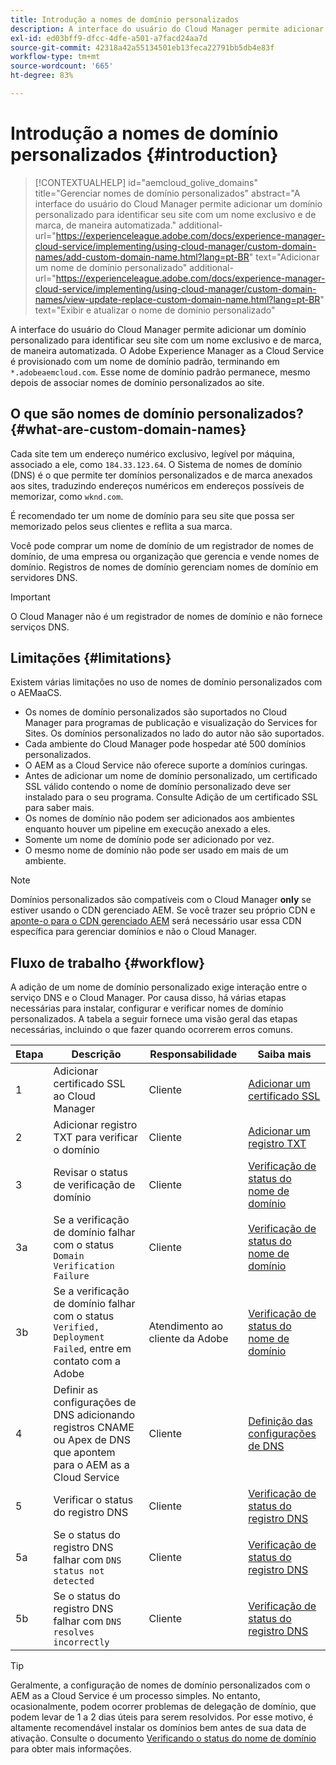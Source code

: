 ```yaml
---
title: Introdução a nomes de domínio personalizados
description: A interface do usuário do Cloud Manager permite adicionar um domínio personalizado para identificar seu site com um nome exclusivo e de marca, de maneira automatizada.
exl-id: ed03bff9-dfcc-4dfe-a501-a7facd24aa7d
source-git-commit: 42318a42a55134501eb13feca22791bb5db4e83f
workflow-type: tm+mt
source-wordcount: '665'
ht-degree: 83%

---
```



# Introdução a nomes de domínio personalizados {#introduction}

>[!CONTEXTUALHELP]
>id="aemcloud_golive_domains"
>title="Gerenciar nomes de domínio personalizados"
>abstract="A interface do usuário do Cloud Manager permite adicionar um domínio personalizado para identificar seu site com um nome exclusivo e de marca, de maneira automatizada."
>additional-url="https://experienceleague.adobe.com/docs/experience-manager-cloud-service/implementing/using-cloud-manager/custom-domain-names/add-custom-domain-name.html?lang=pt-BR" text="Adicionar um nome de domínio personalizado"
>additional-url="https://experienceleague.adobe.com/docs/experience-manager-cloud-service/implementing/using-cloud-manager/custom-domain-names/view-update-replace-custom-domain-name.html?lang=pt-BR" text="Exibir e atualizar o nome de domínio personalizado"

A interface do usuário do Cloud Manager permite adicionar um domínio personalizado para identificar seu site com um nome exclusivo e de marca, de maneira automatizada. O Adobe Experience Manager as a Cloud Service é provisionado com um nome de domínio padrão, terminando em `*.adobeaemcloud.com`. Esse nome de domínio padrão permanece, mesmo depois de associar nomes de domínio personalizados ao site.

## O que são nomes de domínio personalizados? {#what-are-custom-domain-names}

Cada site tem um endereço numérico exclusivo, legível por máquina, associado a ele, como `184.33.123.64`. O Sistema de nomes de domínio (DNS) é o que permite ter domínios personalizados e de marca anexados aos sites, traduzindo endereços numéricos em endereços possíveis de memorizar, como `wknd.com`.

É recomendado ter um nome de domínio para seu site que possa ser memorizado pelos seus clientes e reflita a sua marca.

Você pode comprar um nome de domínio de um registrador de nomes de domínio, de uma empresa ou organização que gerencia e vende nomes de domínio. Registros de nomes de domínio gerenciam nomes de domínio em servidores DNS.

>[!IMPORTANT]
>
>O Cloud Manager não é um registrador de nomes de domínio e não fornece serviços DNS.

## Limitações {#limitations}

Existem várias limitações no uso de nomes de domínio personalizados com o AEMaaCS.

* Os nomes de domínio personalizados são suportados no Cloud Manager para programas de publicação e visualização do Services for Sites. Os domínios personalizados no lado do autor não são suportados.
* Cada ambiente do Cloud Manager pode hospedar até 500 domínios personalizados.
* O AEM as a Cloud Service não oferece suporte a domínios curingas.
* Antes de adicionar um nome de domínio personalizado, um certificado SSL válido contendo o nome de domínio personalizado deve ser instalado para o seu programa. Consulte Adição de um certificado SSL para saber mais.
* Os nomes de domínio não podem ser adicionados aos ambientes enquanto houver um pipeline em execução anexado a eles.
* Somente um nome de domínio pode ser adicionado por vez.
* O mesmo nome de domínio não pode ser usado em mais de um ambiente.

>[!NOTE]
>
>Domínios personalizados são compatíveis com o Cloud Manager **only** se estiver usando o CDN gerenciado AEM. Se você trazer seu próprio CDN e [aponte-o para o CDN gerenciado AEM](/help/implementing/dispatcher/cdn.md) será necessário usar essa CDN específica para gerenciar domínios e não o Cloud Manager.

## Fluxo de trabalho {#workflow}

A adição de um nome de domínio personalizado exige interação entre o serviço DNS e o Cloud Manager. Por causa disso, há várias etapas necessárias para instalar, configurar e verificar nomes de domínio personalizados. A tabela a seguir fornece uma visão geral das etapas necessárias, incluindo o que fazer quando ocorrerem erros comuns.

| Etapa | Descrição | Responsabilidade | Saiba mais |
|--- |--- |--- |---|
| 1 | Adicionar certificado SSL ao Cloud Manager | Cliente | [Adicionar um certificado SSL](/help/implementing/cloud-manager/managing-ssl-certifications/add-ssl-certificate.md) |
| 2 | Adicionar registro TXT para verificar o domínio | Cliente | [Adicionar um registro TXT](/help/implementing/cloud-manager/custom-domain-names/add-text-record.md) |
| 3 | Revisar o status de verificação de domínio | Cliente | [Verificação de status do nome de domínio](/help/implementing/cloud-manager/custom-domain-names/check-domain-name-status.md) |
| 3a | Se a verificação de domínio falhar com o status `Domain Verification Failure` | Cliente | [Verificação de status do nome de domínio](/help/implementing/cloud-manager/custom-domain-names/check-domain-name-status.md) |
| 3b | Se a verificação de domínio falhar com o status `Verified, Deployment Failed`, entre em contato com a Adobe | Atendimento ao cliente da Adobe | [Verificação de status do nome de domínio](/help/implementing/cloud-manager/custom-domain-names/check-domain-name-status.md) |
| 4 | Definir as configurações de DNS adicionando registros CNAME ou Apex de DNS que apontem para o AEM as a Cloud Service | Cliente | [Definição das configurações de DNS](/help/implementing/cloud-manager/custom-domain-names/configure-dns-settings.md) |
| 5 | Verificar o status do registro DNS | Cliente | [Verificação de status do registro DNS](/help/implementing/cloud-manager/custom-domain-names/check-dns-record-status.md) |
| 5a | Se o status do registro DNS falhar com `DNS status not detected` | Cliente | [Verificação de status do registro DNS](/help/implementing/cloud-manager/custom-domain-names/check-dns-record-status.md) |
| 5b | Se o status do registro DNS falhar com `DNS resolves incorrectly` | Cliente | [Verificação de status do registro DNS](/help/implementing/cloud-manager/custom-domain-names/check-dns-record-status.md) |

>[!TIP]
>
>Geralmente, a configuração de nomes de domínio personalizados com o AEM as a Cloud Service é um processo simples. No entanto, ocasionalmente, podem ocorrer problemas de delegação de domínio, que podem levar de 1 a 2 dias úteis para serem resolvidos. Por esse motivo, é altamente recomendável instalar os domínios bem antes de sua data de ativação. Consulte o documento [Verificando o status do nome de domínio](/help/implementing/cloud-manager/custom-domain-names/check-domain-name-status.md) para obter mais informações.
